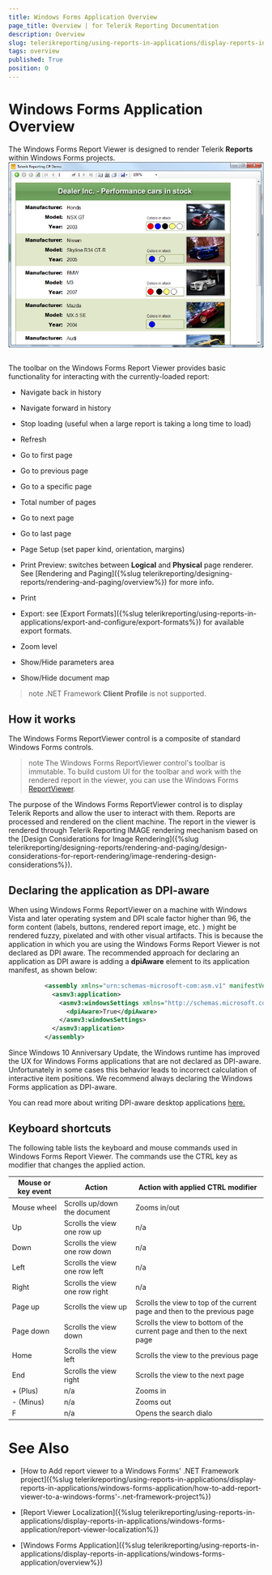```yaml
---
title: Windows Forms Application Overview
page_title: Overview | for Telerik Reporting Documentation
description: Overview
slug: telerikreporting/using-reports-in-applications/display-reports-in-applications/windows-forms-application/overview
tags: overview
published: True
position: 0
---
```


# Windows Forms Application Overview



The Windows Forms Report Viewer is designed to render Telerik __Reports__ within Windows Forms projects.         
  ![](images/WinFormsViewer.png)

## 

The toolbar on the Windows Forms Report Viewer provides basic functionality for interacting with the currently-loaded report:

* Navigate back in history

* Navigate forward in history

* Stop loading (useful when a large report is taking a long time to load)             

* Refresh

* Go to first page

* Go to previous page

* Go to a specific page

* Total number of pages

* Go to next page

* Go to last page

* Page Setup (set paper kind, orientation, margins)

* Print Preview: switches between __Logical__ and __Physical__ page renderer. See [Rendering and Paging]({%slug telerikreporting/designing-reports/rendering-and-paging/overview%}) for more info.             

* Print

* Export: see [Export Formats]({%slug telerikreporting/using-reports-in-applications/export-and-configure/export-formats%}) for available export formats.             

* Zoom level

* Show/Hide parameters area

* Show/Hide document map

>note .NET Framework  __Client Profile__  is not supported.           


## How it works

The Windows Forms ReportViewer control is a composite of standard Windows Forms controls.         

>note The Windows Forms ReportViewer control's toolbar is immutable. To build custom UI for the toolbar and work with the rendered report in the viewer,             you can use the Windows Forms [ReportViewer](/reporting/api/Telerik.ReportViewer.WinForms.ReportViewer).           


The purpose of the Windows Forms ReportViewer control is to display Telerik Reports and allow the user to interact with them.           Reports are processed and rendered on the client machine. The report in the viewer is rendered through Telerik Reporting IMAGE rendering mechanism based on the           [Design Considerations for Image Rendering]({%slug telerikreporting/designing-reports/rendering-and-paging/design-considerations-for-report-rendering/image-rendering-design-considerations%}).         

## Declaring the application as DPI-aware

When using Windows Forms ReportViewer on a machine with Windows Vista and later operating system and DPI scale factor higher than 96, the form content           (labels, buttons, rendered report image, etc. ) might be rendered fuzzy, pixelated and with other visual artifacts.           This is because the application in which you are using the Windows Forms Report Viewer is not declared as DPI aware. The recommended approach for declaring an application           as DPI aware is adding a __dpiAware__ element to its application manifest, as shown below:         

	
````xml
          <assembly xmlns="urn:schemas-microsoft-com:asm.v1" manifestVersion="1.0" xmlns:asmv3="urn:schemas-microsoft-com:asm.v3" >
            <asmv3:application>
              <asmv3:windowsSettings xmlns="http://schemas.microsoft.com/SMI/2005/WindowsSettings">
                <dpiAware>True</dpiAware>
              </asmv3:windowsSettings>
            </asmv3:application>
          </assembly>
````



Since Windows 10 Anniversary Update, the Windows runtime has improved the UX for Windows Forms applications that are not declared as DPI-aware. Unfortunately in some cases this behavior leads to incorrect calculation of interactive item positions. We recommend always declaring the Windows Forms application as DPI-aware.         

You can read more about writing DPI-aware desktop applications           [               here.             ](               https://msdn.microsoft.com/en-us/library/windows/desktop/dn469266(v=vs.85).aspx             )

## Keyboard shortcuts

The following table lists the keyboard and mouse commands used in Windows Forms Report Viewer. The commands use the CTRL key as modifier that changes the applied action.         


| Mouse or key event | Action | Action with applied CTRL modifier |
| ------ | ------ | ------ |
|Mouse wheel|Scrolls up/down the document|Zooms in/out|
|Up|Scrolls the view one row up|n/a|
|Down|Scrolls the view one row down|n/a|
|Left|Scrolls the view one row left|n/a|
|Right|Scrolls the view one row right|n/a|
|Page up|Scrolls the view up|Scrolls the view to top of the current page and then to the previous page|
|Page down|Scrolls the view down|Scrolls the view to bottom of the current page and then to the next page|
|Home|Scrolls the view left|Scrolls the view to the previous page|
|End|Scrolls the view right|Scrolls the view to the next page|
|+ (Plus)|n/a|Zooms in|
|- (Minus)|n/a|Zooms out|
|F|n/a|Opens the search dialo|




# See Also


 * [How to Add report viewer to a Windows Forms' .NET Framework project]({%slug telerikreporting/using-reports-in-applications/display-reports-in-applications/windows-forms-application/how-to-add-report-viewer-to-a-windows-forms'-.net-framework-project%})

 * [Report Viewer Localization]({%slug telerikreporting/using-reports-in-applications/display-reports-in-applications/windows-forms-application/report-viewer-localization%})

 * [Windows Forms Application]({%slug telerikreporting/using-reports-in-applications/display-reports-in-applications/windows-forms-application/overview%})
